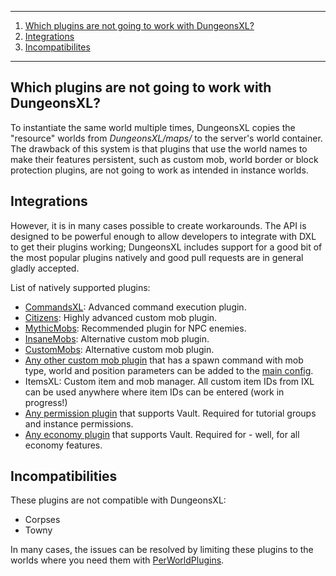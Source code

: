 ***

1. [Which plugins are not going to work with DungeonsXL?](#which-plugins-are-not-going-to-work-with-dungeonsxl)
2. [Integrations](#integrations)
3. [Incompatibilites](#incompatibilities)

***

## Which plugins are not going to work with DungeonsXL?
To instantiate the same world multiple times, DungeonsXL copies the "resource" worlds from _DungeonsXL/maps/_ to the server's world container. The drawback of this system is that plugins that use the world names to make their features persistent, such as custom mob, world border or block protection plugins, are not going to work as intended in instance worlds.

## Integrations
However, it is in many cases possible to create workarounds. The API is designed to be powerful enough to allow developers to integrate with DXL to get their plugins working; DungeonsXL includes support for a good bit of the most popular plugins natively and good pull requests are in general gladly accepted.

List of natively supported plugins:
* [CommandsXL](signs#command): Advanced command execution plugin.
* [Citizens](signs#externalmob): Highly advanced custom mob plugin.
* [MythicMobs](signs#externalmob): Recommended plugin for NPC enemies.
* [InsaneMobs](signs#externalmob): Alternative custom mob plugin.
* [CustomMobs](signs#externalmob): Alternative custom mob plugin.
* [Any other custom mob plugin](signs#externalmob) that has a spawn command with mob type, world and position parameters can be added to the [main config](main-configuration).
* ItemsXL: Custom item and mob manager. All custom item IDs from IXL can be used anywhere where item IDs can be entered (work in progress!)
* [Any permission plugin](main-configuration) that supports Vault. Required for tutorial groups and instance permissions.
* [Any economy plugin](main-configuration) that supports Vault. Required for - well, for all economy features.

## Incompatibilities
These plugins are not compatible with DungeonsXL:

* Corpses
* Towny

In many cases, the issues can be resolved by limiting these plugins to the worlds where you need them with [PerWorldPlugins](http://dev.bukkit.org/bukkit-plugins/perworldplugins/).